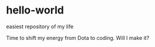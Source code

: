 # hello-world
easiest repository of my life

Time to shift my energy from Dota to coding. Will I make it?
